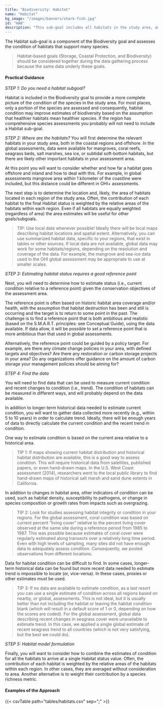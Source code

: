 ```yaml
---
title: "Biodiversity: Habitat"
name: "Habitat"
bg_image: "/images/banners/shark-fish.jpg"
id: "HAB"
description: "This sub-goal includes all habitats in the study area, and assess their health condition and coverage area."
---
```


The Habitat sub-goal is a component of the Biodiversity goal and assesses the condition of habitats that support many species.

> Habitat-based goals (Storage, Coastal Protection, and Biodiversity) should be considered together during the data gathering process because the same data underly these goals.

#### Practical Guidance

*_STEP 1: Do you need a habitat subgoal?_*

Habitat is included in the Biodiversity goal to provide a more complete picture of the condition of the species in the study area. For most places, only a portion of the species are assessed and consequently, habitat condition may improve estimates of biodiversity based on the assumption that healthier habitats mean healthier species. If the region has comprehensive species assessments you probably will not need to include a Habitat sub-goal.

*_STEP 2: Where are the habitats?_*
You will first determine the relevant habitats in your study area, both in the coastal regions and offshore. In the global assessments, data were available for mangroves, coral reefs, seagrass beds, salt marshes, sea ice, or subtidal soft-bottom habitats, but there are likely other important habitats in your assessment area. 

At this point you will want to consider whether and how far a habitat goes offshore and inland and how to deal with this. For example, in global assessments mangrove area within 1 kilometer of the coastline were included, but this distance could be different in OHI+ assessments.

The next step is to determine the location and, likely, the area of habitats located in each region of the study area. Often, the contribution of each habitat to the final Habitat status is weighted by the relative areas of the habitats within each region.  Even if all habitats are equally weighted (regardless of area) the area estimates will be useful for other goals/subgoals.

> TIP: Use local data whenever possible!  Ideally there will be local maps describing habitat locations and spatial extent.  Alternatively, you can use summarized habitat data, specific to your regions, that exist in tables or other sources. If local data are not available, global data may work for some habitats/regions, depending on the resolution and coverage of the data.  For example, the mangrove and sea-ice data used in the OHI global assessment may be appropriate to use at smaller scales.  

*_STEP 3: Estimating habitat status requires a good reference point_*

Next, you will need to determine how to estimate status  (i.e., current condition relative to a reference point) given the conservation objectives of the assessment area.

The reference point is often based on historic habitat area coverage and/or health, with the assumption that habitat destruction has been and still is occurring and the target is to return to some point in the past. The challenge is to find a reference point that is both ambitious and realistic (based on the S.M.A.R.T. principles: see Conceptual Guide), using the data available. If data allow, it will be possible to set a reference point that is more ambitious than that used in global assessments.

Alternatively, the reference point could be guided by a policy target. For example, are there any climate change policies in your area, with defined targets and objectives? Are there any restoration or carbon storage projects in your area? Do any organizations offer guidance on the amount of carbon storage your management policies should be aiming for?


*_STEP 4: Find the data_*

You will need to find data that can be used to measure current condition and recent changes to condition (i.e., trend). The condition of  habitats can be measured in different ways, and will probably depend on the data available. 

In addition to longer-term historical data needed to estimate current condition, you will want to gather data collected more recently (e.g., within 5 to 10 years) in order to calculate trend. Ideally, there will be enough years of data to directly calculate the current condition and the recent trend in condition. 

One way to estimate condition is based on the current area relative to a historical area. 


> TIP 1: If maps showing current habitat distribution and  historical habitat distribution are available, this is a good way to assess condition. This will require historical data from satellites, published papers, or even hand-drawn maps. In the U.S. West Coast assessment (2014), researchers went to the local public library to find hand-drawn maps of historical salt marsh and sand dune extents in California. 

In addition to changes in habitat area, other indicators of condition can be used, such as habitat density, susceptibility to pathogens, or change in species composition or growth rates from impacts such as overgrazing.  

> TIP 2: Look for studies assessing habitat integrity or condition in your regions. For the global assessment, coral condition was based on current percent “living cover” relative to the percent living cover observed at the same site during a reference period from 1985 to 1987. This was possible because estimates of coral cover were regularly estimated along transects over a relatively long time period. Even with high levels of sampling, many sites did not have enough data to adequately assess condition. Consequently, we pooled observations from different locations.

Data for habitat condition can be difficult to find. In some cases, longer-term historical data can be found but more recent data needed to estimate trend is impossible to locate (or, vice-versa). In these cases, proxies or other estimates must  be used. 
  

> TIP 3: If no data are available to estimate condition,  as a last resort you can use a single estimate of condition across all regions based on nearby, or global, assessments. This is not ideal, but it is usually better than not including the habitat or leaving the habitat condition blank (which will result in a default score of 1 or 0, depending on how the scores are coded). For the global assessment, global data describing recent changes in seagrass cover were unavailable to estimate trend.  In this case, we applied a single global estimate of recent seagrass trend to all countries (which is not very satisfying, but the best we could do). 

*_STEP 5: Habitat model formulation_*

Finally, you will want to consider how to combine the estimates of condition for all the habitats to arrive at a single Habitat status value.  Often, the contribution of each habitat is weighted by the relative areas of the habitats within each region. In other cases, they are averaged without consideration to area.  Another alternative is to weight their contribution by a species richness metric.

#### Examples of the Approach
{{< csvTable path="tables/habitats.csv"  sep=";" >}}